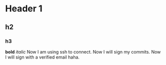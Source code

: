 # Header 1
## h2
### h3
**bold** *italic*
Now I am using ssh to connect.
Now I will sign my commits.
Now I will sign with a verified email haha.

